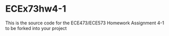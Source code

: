 # ECEx73hw4-1
This is the source code for the ECE473/ECE573 Homework Assignment 4-1 to be forked into your project
